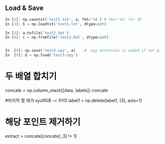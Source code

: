 ## Load & Save

```python
In [2]: np.savetxt('test1.txt', a, fmt='%d') # fmt='%d' for 3D
In [3]: b = np.loadtxt('test1.txt', dtype=int)

In [5]: a.tofile('test2.dat')
In [6]: c = np.fromfile('test2.dat', dtype=int)


In  [8]: np.save('test3.npy', a)    # .npy extension is added if not given
In  [9]: d = np.load('test3.npy')


```


# 두 배열 합치기 
concate = np.column_stack([data, labels])
concate


#마지막 열 제거 xyzRGB -< XYG
label1 = np.delete(label1, (3), axis=1)


# 해당 포인트 제거하기 
extract = concate[concate[:,3] != 1]

